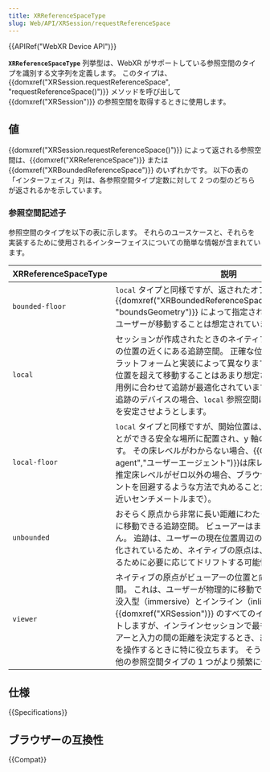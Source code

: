 ```yaml
---
title: XRReferenceSpaceType
slug: Web/API/XRSession/requestReferenceSpace
---
```


{{APIRef("WebXR Device API")}}

**`XRReferenceSpaceType`** 列挙型は、WebXR がサポートしている参照空間のタイプを識別する文字列を定義します。 このタイプは、{{domxref("XRSession.requestReferenceSpace", "requestReferenceSpace()")}} メソッドを呼び出して {{domxref("XRSession")}} の参照空間を取得するときに使用します。

## 値

{{domxref("XRSession.requestReferenceSpace()")}} によって返される参照空間は、{{domxref("XRReferenceSpace")}} または {{domxref("XRBoundedReferenceSpace")}} のいずれかです。 以下の表の「インターフェイス」列は、各参照空間タイプ定数に対して 2 つの型のどちらが返されるかを示しています。

### 参照空間記述子

参照空間のタイプを以下の表に示します。 それらのユースケースと、それらを実装するために使用されるインターフェイスについての簡単な情報が含まれています。

| XRReferenceSpaceType | 説明                                                                                                                                                                                                                                                                                                                                                                                                                                                | インターフェイス                       |
| -------------------- | --------------------------------------------------------------------------------------------------------------------------------------------------------------------------------------------------------------------------------------------------------------------------------------------------------------------------------------------------------------------------------------------------------------------------------------------------- | -------------------------------------- |
| `bounded-floor`      | `local` タイプと同様ですが、返されたオブジェクトの {{domxref("XRBoundedReferenceSpace.boundsGeometry", "boundsGeometry")}} によって指定された所定の境界の外にユーザーが移動することは想定されていません。                                                                                                                                                                                                                                           | {{domxref("XRBoundedReferenceSpace")}} |
| `local`              | セッションが作成されたときのネイティブの原点がビューアーの位置の近くにある追跡空間。 正確な位置は、基盤となるプラットフォームと実装によって異なります。 ユーザーは、開始位置を超えて移動することはあまり想定されておらず、この使用例に合わせて追跡が最適化されています。6 自由度（6DoF）追跡のデバイスの場合、`local` 参照空間は、環境に対して原点を安定させようとします。                                                                          | {{domxref("XRReferenceSpace")}}        |
| `local-floor`        | `local` タイプと同様ですが、開始位置は、ビューアーが立つことができる安全な場所に配置され、y 軸の値は床レベルで 0 です。 その床レベルがわからない場合、{{Glossary("user agent","ユーザーエージェント")}}は床レベルを推定します。 推定床レベルがゼロ以外の場合、ブラウザーはフィンガープリントを回避するような方法で丸めることが期待されます（最も近いセンチメートルまで）。                                                                          | {{domxref("XRReferenceSpace")}}        |
| `unbounded`          | おそらく原点から非常に長い距離にわたって、ユーザーが自由に移動できる追跡空間。 ビューアーはまったく追跡されません。 追跡は、ユーザーの現在位置周辺の安定性のために最適化されているため、ネイティブの原点は、そのニーズに対応するために必要に応じてドリフトする可能性があります。                                                                                                                                                                    | {{domxref("XRReferenceSpace")}}        |
| `viewer`             | ネイティブの原点がビューアーの位置と向きを追跡する追跡空間。 これは、ユーザーが物理的に移動できる環境で使用し、没入型（immersive）とインライン（inline）の両方の {{domxref("XRSession")}} のすべてのインスタンスをサポートしますが、インラインセッションで最も役立ちます。 ビューアーと入力の間の距離を決定するとき、またはオフセット空間を操作するときに特に役立ちます。 そうでない場合、通常、他の参照空間タイプの 1 つがより頻繁に使用されます。 | {{domxref("XRReferenceSpace")}}        |

## 仕様

{{Specifications}}

## ブラウザーの互換性

{{Compat}}

